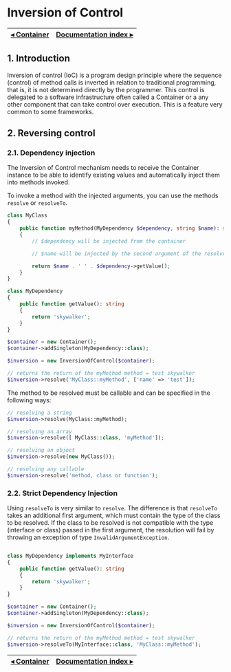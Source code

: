 # Inversion of Control

[◂ Container](01-container.md) | [Documentation index ▸](index.md)
-- | --

## 1. Introduction

Inversion of control (IoC) is a program design principle where the sequence
(control) of method calls is inverted in relation to traditional programming,
that is, it is not determined directly by the programmer. This control is
delegated to a software infrastructure often called a Container or a
any other component that can take control over execution. This is a
feature very common to some frameworks.

## 2. Reversing control

### 2.1. Dependency injection

The Inversion of Control mechanism needs to receive the Container instance
to be able to identify existing values ​​and automatically inject them into
methods invoked.

To invoke a method with the injected arguments, you can use the methods
`resolve` or `resolveTo`.

```php
class MyClass
{
    public function myMethod(MyDependency $dependency, string $name): string
    {
        // $dependency will be injected from the container

        // $name will be injected by the second argument of the resolve method

        return $name . ' ' . $dependency->getValue();
    }
}

class MyDependency
{
    public function getValue(): string
    {
        return 'skywalker';
    }
}

$container = new Container();
$container->addSingleton(MyDependency::class);

$inversion = new InversionOfControl($container);

// returns the return of the myMethod method = test skywalker
$inversion->resolve('MyClass::myMethod', ['name' => 'test']);
```

The method to be resolved must be callable and can be specified in the following ways:

```php
// resolving a string
$inversion->resolve(MyClass::myMethod);

// resolving an array
$inversion->resolve([ MyClass::class, 'myMethod']);

// resolving an object
$inversion->resolve(new MyClass());

// resolving any callable
$inversion->resolve('method, class or function');
```

### 2.2. Strict Dependency Injection

Using `resolveTo` is very similar to `resolve`. The difference is that `resolveTo`
takes an additional first argument, which must contain the type of the class to be
resolved. If the class to be resolved is not compatible with the type (interface or class)
passed in the first argument, the resolution will fail by throwing an exception of type
`InvalidArgumentException`.

```php

class MyDependency implements MyInterface
{
    public function getValue(): string
    {
        return 'skywalker';
    }
}

$container = new Container();
$container->addSingleton(MyDependency::class);

$inversion = new InversionOfControl($container);

// returns the return of the myMethod method = test skywalker
$inversion->resolveTo(MyInterface::class, 'MyClass::myMethod');
```

[◂ Container](01-container.md) | [Documentation index ▸](index.md)
-- | --
